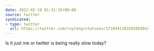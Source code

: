 ```yaml
---
date: 2012-02-19 01:31:15+00:00
source: twitter
syndicated:
- type: twitter
  url: https://twitter.com/roytang/statuses/171044138358288384/
---
```


Is it just me or twitter is being really slow today?